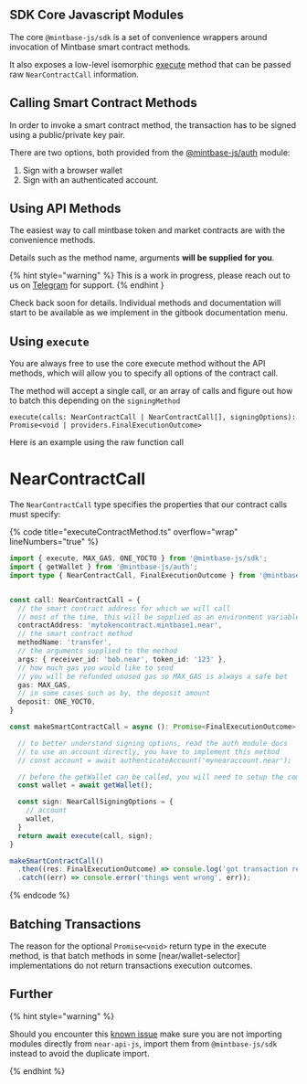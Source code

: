 ## SDK Core Javascript Modules

The core `@mintbase-js/sdk` is a set of convenience wrappers around invocation of Mintbase smart contract methods.

It also exposes a low-level isomorphic [execute](#execute) method that can be passed raw `NearContractCall` information.

## Calling Smart Contract Methods

In order to invoke a smart contract method, the transaction has to be signed using a public/private key pair.

There are two options, both provided from the [@mintbase-js/auth](../auth/) module:

  1. Sign with a browser wallet
  2. Sign with an authenticated account.

## Using API Methods <div name="api"></div>

The easiest way to call mintbase token and market contracts are with the convenience methods.

Details such as the method name, arguments **will be supplied for you**.

{% hint style="warning" %}
This is a work in progress, please reach out to us on [Telegram](https://t.me/mintdev) for support.
{% endhint }

Check back soon for details. Individual methods and documentation will start to be available as we implement in the gitbook documentation menu.

## Using `execute` <div name="execute"></div>

You are always free to use the core execute method without the API methods, which will allow you to specify all options of the contract call.

The method will accept a single call, or an array of calls and figure out how to batch this depending on the `signingMethod`

```
execute(calls: NearContractCall | NearContractCall[], signingOptions): Promise<void | providers.FinalExecutionOutcome>
```

Here is an example using the raw function call
# NearContractCall

The `NearContractCall` type specifies the properties that our contract calls must specify:

{% code title="executeContractMethod.ts" overflow="wrap" lineNumbers="true" %}
```typescript
import { execute, MAX_GAS, ONE_YOCTO } from '@mintbase-js/sdk';
import { getWallet } from '@mintbase-js/auth';
import type { NearContractCall, FinalExecutionOutcome } from '@mintbase-js/sdk';


const call: NearContractCall = {
  // the smart contract address for which we will call
  // most of the time, this will be supplied as an environment variable
  contractAddress: 'mytokencontract.mintbase1.near',
  // the smart contract method
  methodName: 'transfer',
  // the arguments supplied to the method
  args: { receiver_id: 'bob.near', token_id: '123' },
  // how much gas you would like to send
  // you will be refunded unused gas so MAX_GAS is always a safe bet
  gas: MAX_GAS,
  // in some cases such as by, the deposit amount
  deposit: ONE_YOCTO,
}

const makeSmartContractCall = async (): Promise<FinalExecutionOutcome> => {

  // to better understand signing options, read the auth module docs
  // to use an account directly, you have to implement this method
  // const account = await authenticateAccount('mynearaccount.near');

  // before the getWallet can be called, you will need to setup the components in the browser, it will throw othwerise
  const wallet = await getWallet();

  const sign: NearCallSigningOptions = {
    // account
    wallet,
  }
  return await execute(call, sign);
}

makeSmartContractCall()
  .then((res: FinalExecutionOutcome) => console.log('got transaction result:', res))
  .catch((err) => console.error('things went wrong', err));

```
{% endcode %}

## Batching Transactions

The reason for the optional `Promise<void>` return type in the execute method, is that batch methods in some [near/wallet-selector] implementations do not return transactions execution outcomes.

## Further

{% hint style="warning" %}

Should you encounter this [known issue](ttps://docs.near.org/tools/near-api-js/faq#class-x-is-missing-in-schema-publickey) make sure you are not importing modules directly from `near-api-js`, import them from `@mintbase-js/sdk` instead to avoid the duplicate import.

{% endhint %}
